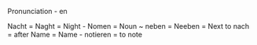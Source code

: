 Pronunciation - en

Nacht = Naght = Night -
Nomen = Noun ~
neben = Neeben =  Next to
nach = after
Name = Name -
notieren = to note
